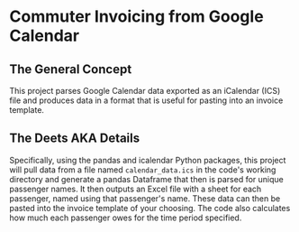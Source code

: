 # Commuter Invoicing from Google Calendar

## The General Concept
This project parses Google Calendar data exported as an iCalendar (ICS) file and produces data in a format that is useful for pasting into an invoice template.

## The Deets AKA Details

Specifically, using the pandas and icalendar Python packages, this project will pull data
from a file named `calendar_data.ics` in the code's working directory and generate a pandas Dataframe
that then is parsed for unique passenger names. It then outputs an Excel file with a sheet for each
passenger, named using that passenger's name. These data can then be pasted into the invoice template
of your choosing. The code also calculates how much each passenger owes for the time period specified.